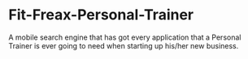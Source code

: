 # Fit-Freax-Personal-Trainer
A mobile search engine that has got every application that a Personal Trainer is ever going to need when starting up his/her new business.
